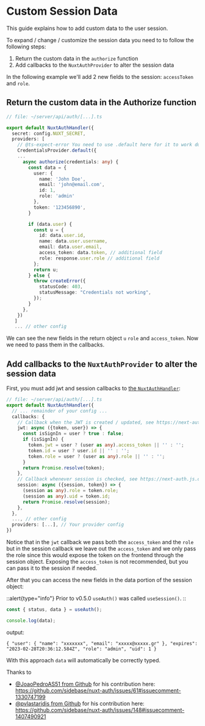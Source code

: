 # Custom Session Data

This guide explains how to add custom data to the user session.

To expand / change / customize the session data you need to to follow the following steps:
1. Return the custom data in the `authorize` function
2. Add callbacks to the `NuxtAuthProvider` to alter the session data

In the following example we'll add 2 new fields to the session: `accessToken` and `role`.

## Return the custom data in the Authorize function


```ts
// file: ~/server/api/auth/[...].ts

export default NuxtAuthHandler({
  secret: config.NUXT_SECRET,
  providers: [
    // @ts-expect-error You need to use .default here for it to work during SSR. May be fixed via Vite at some point
    CredentialsProvider.default({
    ...
      async authorize(credentials: any) {
        const data = {
          user: {
            name: 'John Doe',
            email: 'john@email.com',
            id: 1,
            role: 'admin'
          },
          token: '123456890',
        }

        if (data.user) {
          const u = {
            id: data.user.id,
            name: data.user.username,
            email: data.user.email,
            access_token: data.token, // additional field
            role: response.user.role // additional field
          };
          return u;
        } else {
          throw createError({
            statusCode: 403,
            statusMessage: "Credentials not working",
          });
        }
      },
    })
   ]
   ... // other config

```
We can see the new fields in the return object `u` `role` and `access_token`. Now we need to pass them in the callbacks.

## Add callbacks to the `NuxtAuthProvider` to alter the session data

First, you must add jwt and session callbacks to [the `NuxtAuthHandler`](/nuxt-auth/configuration/nuxt-auth-handler):
```ts
// file: ~/server/api/auth/[...].ts
export default NuxtAuthHandler({
  // ... remainder of your config ...
  callbacks: {
    // Callback when the JWT is created / updated, see https://next-auth.js.org/configuration/callbacks#jwt-callback
    jwt: async ({token, user}) => {
      const isSignIn = user ? true : false;
      if (isSignIn) {
        token.jwt = user ? (user as any).access_token || '' : '';
        token.id = user ? user.id || '' : '';
        token.role = user ? (user as any).role || '' : '';
      }
      return Promise.resolve(token);
    },
    // Callback whenever session is checked, see https://next-auth.js.org/configuration/callbacks#session-callback
    session: async ({session, token}) => {
      (session as any).role = token.role;
      (session as any).uid = token.id;
      return Promise.resolve(session);
    },
  },
  ..., // other config
  providers: [...], // Your provider config
})
```
Notice that in the `jwt` callback we pass both the `access_token` and the `role` but in the session callback we leave out the `access_token` and we only pass the role since this would expose the token on the frontend through the session object. Exposing the `access_token` is not recommended, but you can pass it to the session if needed.

After that you can access the new fields in the data portion of the session object:

::alert{type="info"}
Prior to v0.5.0 `useAuth()` was called `useSession()`.
::
```ts
const { status, data } = useAuth();

console.log(data);

```

output:
```
{ "user": { "name": "xxxxxxx", "email": "xxxxx@xxxxx.gr" }, "expires": "2023-02-28T20:36:12.584Z", "role": "admin", "uid": 1 }
```


With this approach `data` will automatically be correctly typed.


Thanks to
- [@JoaoPedroAS51 from Github](https://github.com/JoaoPedroAS51) for his contribution here: https://github.com/sidebase/nuxt-auth/issues/61#issuecomment-1330747199
- [@pvlastaridis from Github](https://github.com/pvlastaridis) for his contribution here: https://github.com/sidebase/nuxt-auth/issues/148#issuecomment-1407490921
